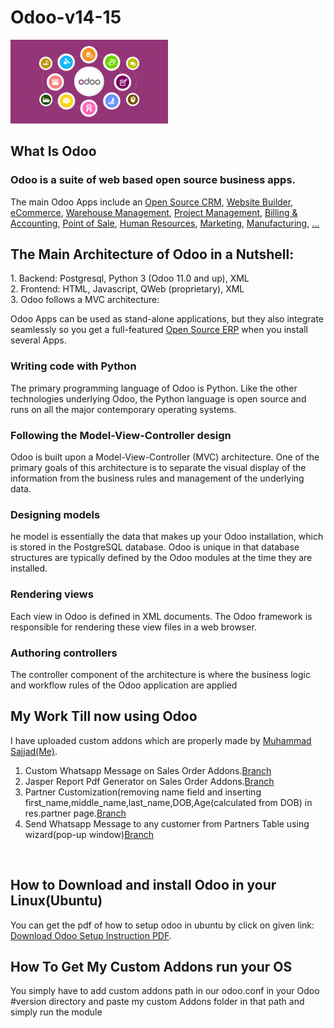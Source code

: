 # Odoo-v14-15
<img width="50%" src="Odoo-Apps.png" align="cnter" />
<br>
<h2>What Is Odoo</h2>
<h3>Odoo is a suite of web based open source business apps.</h3>

The main Odoo Apps include an <a href="https://www.odoo.com/page/crm">Open Source CRM</a>,
<a href="https://www.odoo.com/page/website-builder">Website Builder</a>,
<a href="https://www.odoo.com/page/e-commerce">eCommerce</a>,
<a href="https://www.odoo.com/page/warehouse">Warehouse Management</a>,
<a href="https://www.odoo.com/page/project-management">Project Management</a>,
<a href="https://www.odoo.com/page/accounting">Billing &amp; Accounting</a>,
<a href="https://www.odoo.com/page/point-of-sale">Point of Sale</a>,
<a href="https://www.odoo.com/page/employees">Human Resources</a>,
<a href="https://www.odoo.com/page/lead-automation">Marketing</a>,
<a href="https://www.odoo.com/page/manufacturing">Manufacturing</a>,
<a href="https://www.odoo.com/#apps">...</a>
  

<h2>The Main Architecture of Odoo in a Nutshell:</h2>
1. Backend: Postgresql, Python 3 (Odoo 11.0 and up), XML
<br>
2. Frontend: HTML, Javascript, QWeb (proprietary), XML
<br>
3. Odoo follows a MVC architecture:

Odoo Apps can be used as stand-alone applications, but they also integrate seamlessly so you get
a full-featured <a href="https://www.odoo.com">Open Source ERP</a> when you install several Apps.

<h3>Writing code with Python</h3>
The primary programming language of Odoo is Python. Like the other technologies underlying Odoo, the Python language is open source and runs on all the major contemporary operating systems.

<h3>Following the Model-View-Controller design</h3>
Odoo is built upon a Model-View-Controller (MVC) architecture. One of the primary goals of this architecture is to separate the visual display of the information from the business rules and management of the underlying data.

<h3>Designing models</h3>
he model is essentially the data that makes up your Odoo installation, which is stored in the PostgreSQL database. Odoo is unique in that database structures are typically defined by the Odoo modules at the time they are installed.

<h3>Rendering views</h3>
Each view in Odoo is defined in XML documents. The Odoo framework is responsible for rendering these view files in a web browser. 

<h3>Authoring controllers</h3>
The controller component of the architecture is where the business logic and workflow rules of the Odoo application are applied

<br>


<h2>My Work Till now using Odoo</h2>
I have uploaded custom addons which are properly made by <a href="https://github.com/sajjad-yousuf-96">Muhammad Sajjad(Me)</a>.

1. Custom Whatsapp Message on Sales Order Addons.<a href="https://github.com/sajjad-yousuf-96/Odoo-v14/tree/custom_messsage">Branch</a>
2. Jasper Report Pdf Generator on Sales Order Addons.<a href="https://github.com/sajjad-yousuf-96/Odoo-v14/tree/msy_jasper_report">Branch</a>
3. Partner Customization(removing name field and inserting first_name,middle_name,last_name,DOB,Age(calculated from DOB) in res.partner page.<a href="https://github.com/sajjad-yousuf-96/Odoo-v14/tree/partner-customization">Branch</a>
4. Send Whatsapp Message to any customer from Partners Table using wizard(pop-up window)<a href="https://github.com/sajjad-yousuf-96/Odoo-v14/tree/contact_whatsapp_message">Branch</a>
<br>

<h2>How to Download and install Odoo in your Linux(Ubuntu)</h2>
You can get the pdf of how to setup odoo in ubuntu by click on given link:
<a href="https://github.com/sajjad-yousuf-96/Odoo-v14/blob/main/Odoo%20Setup.pdf" download>Download Odoo Setup Instruction PDF</a>.


<h2>How To Get My Custom Addons run your OS</h2>
You simply have to add custom addons path in our odoo.conf in your Odoo #version directory and paste my custom Addons folder in that path and simply run the module

